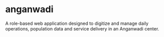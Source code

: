 # anganwadi
A role-based web application designed to digitize and manage daily operations, population data and service delivery in an Anganwadi center.
